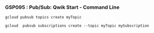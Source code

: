 ### GSP095 :  Pub/Sub: Qwik Start - Command Line 

```
gcloud pubsub topics create myTopic

gcloud  pubsub subscriptions create --topic myTopic mySubscription
```
